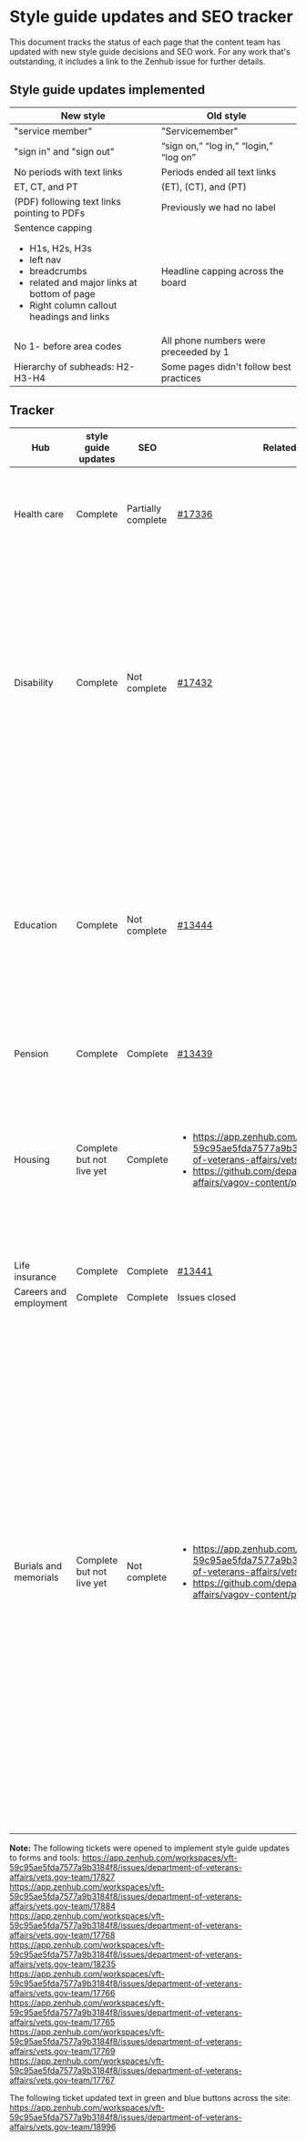 # Style guide updates and SEO tracker

This document tracks the status of each page that the content team has updated with new style guide decisions and SEO work. For any work that's outstanding, it includes a link to the Zenhub issue for further details.

## Style guide updates implemented

| New style | Old style|
| --- | --- |
| "service member" | "Servicemember" |
| "sign in" and "sign out" | “sign on,” “log in,” “login,” “log on” |
| No periods with text links | Periods ended all text links |
| ET, CT, and PT | (ET), (CT), and (PT) |
| (PDF) following text links pointing to PDFs | Previously we had no label | 
| Sentence capping <ul> <li> H1s, H2s, H3s </li><li> left nav </li><li> breadcrumbs </li><li> related and major links at bottom of page </li><li> Right column callout headings and links </li></ul> | Headline capping across the board | 
| No 1- before area codes | All phone numbers were preceeded by 1 |
| Hierarchy of subheads: H2-H3-H4 | Some pages didn't follow best practices |

## Tracker

| Hub | style guide updates | SEO | Related tickets | Notes |
| --- | --- | --- | --- | --- |
| Health care | Complete | Partially complete | [#17336](https://app.zenhub.com/workspaces/vft-59c95ae5fda7577a9b3184f8/issues/department-of-veterans-affairs/vets.gov-team/17336) | For SEO: H1s, titles, and meta descriptions of key pages complete, but full optimization of body content not complete |
| Disability | Complete | Not complete | [#17432](https://app.zenhub.com/workspaces/vft-59c95ae5fda7577a9b3184f8/issues/department-of-veterans-affairs/vets.gov-team/17432) | The full optimization SEO work in the PR was an initial pass. It will need a thorough review/edit prior to launching. In addition, given migration, it may make more sense to restart this work in the CMS. Review meta descriptions as well, as they may need editing. |
| Education | Complete | Not complete | [#13444](https://app.zenhub.com/workspaces/vft-59c95ae5fda7577a9b3184f8/issues/department-of-veterans-affairs/vets.gov-team/13444) | The full optimization SEO work in the PR was an initial pass. It will need a thorough review/edit prior to launching. In addition, given migration, it may make more sense to restart this work in the CMS. Review meta descriptions as well, as they may need editing. |
| Pension | Complete | Complete | [#13439](https://app.zenhub.com/workspaces/vft-59c95ae5fda7577a9b3184f8/issues/department-of-veterans-affairs/vets.gov-team/13439) | notes |
| Housing | Complete but not live yet | Complete | <ul> <li> https://app.zenhub.com/workspaces/vft-59c95ae5fda7577a9b3184f8/issues/department-of-veterans-affairs/vets.gov-team/16294 </li><li> https://github.com/department-of-veterans-affairs/vagov-content/pull/325 </li></ul> | Style guide updates were implemented within the parity PR posted here (second link here). We're waiting for stakeholder parity approval. Style guide updates won't go live until the content gets published in the CMS. |
| Life insurance | Complete | Complete | [#13441](https://app.zenhub.com/workspaces/vft-59c95ae5fda7577a9b3184f8/issues/department-of-veterans-affairs/vets.gov-team/13441) | notes |
| Careers and employment | Complete | Complete | Issues closed | notes |
| Burials and memorials | Complete but not live yet | Not complete | <ul> <li> https://app.zenhub.com/workspaces/vft-59c95ae5fda7577a9b3184f8/issues/department-of-veterans-affairs/vets.gov-team/19058 </li><li> https://github.com/department-of-veterans-affairs/vagov-content/pull/137 </li></ul> | Style guide updates were implemented within the parity PR posted here (second link here). We're waiting for stakeholder parity approval. Style guide updates won't go live until the content gets published in the CMS. <ul><li>[#13955](#13975). The full optimization SEO work in the PR was an initial pass. It will need a thorough review/edit prior to launching. In addition, given migration, it may make more sense to restart this work in the CMS. Review meta descriptions as well, as they may need editing.</li></ul> |

**Note:** The following tickets were opened to implement style guide updates to forms and tools:
https://app.zenhub.com/workspaces/vft-59c95ae5fda7577a9b3184f8/issues/department-of-veterans-affairs/vets.gov-team/17827 <br>
https://app.zenhub.com/workspaces/vft-59c95ae5fda7577a9b3184f8/issues/department-of-veterans-affairs/vets.gov-team/17884 <br>
https://app.zenhub.com/workspaces/vft-59c95ae5fda7577a9b3184f8/issues/department-of-veterans-affairs/vets.gov-team/17768 <br>
https://app.zenhub.com/workspaces/vft-59c95ae5fda7577a9b3184f8/issues/department-of-veterans-affairs/vets.gov-team/18235 <br>
https://app.zenhub.com/workspaces/vft-59c95ae5fda7577a9b3184f8/issues/department-of-veterans-affairs/vets.gov-team/17766 <br>
https://app.zenhub.com/workspaces/vft-59c95ae5fda7577a9b3184f8/issues/department-of-veterans-affairs/vets.gov-team/17765 <br>
https://app.zenhub.com/workspaces/vft-59c95ae5fda7577a9b3184f8/issues/department-of-veterans-affairs/vets.gov-team/17769 <br>
https://app.zenhub.com/workspaces/vft-59c95ae5fda7577a9b3184f8/issues/department-of-veterans-affairs/vets.gov-team/17767

The following ticket updated text in green and blue buttons across the site:
https://app.zenhub.com/workspaces/vft-59c95ae5fda7577a9b3184f8/issues/department-of-veterans-affairs/vets.gov-team/18996

